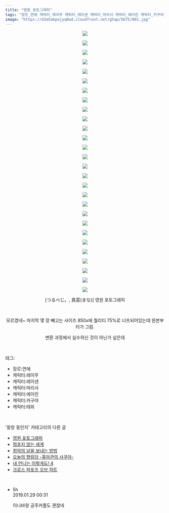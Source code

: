 ```yaml
---
title: "영원 포토그래피"
tags: "장르_연애 캐릭터_레이무 캐릭터_레이센 캐릭터_마리사 캐릭터_에이린 캐릭터_카구야 캐릭터_테위 つるべじ。 真菜 まな 동방_동인지"
image: "https://d1m5akpojyq0wd.cloudfront.net/ghap/5675/001.jpg"
---
```

<div class="article">
<p style="text-align: center; clear: none; float: none;"><img src="{{ site.imgserver6 }}/ghap/5675/001.jpg"/></p>
<p style="text-align: center; clear: none; float: none;"><img src="{{ site.imgserver6 }}/ghap/5675/002.jpg"/></p>
<p style="text-align: center; clear: none; float: none;"><img src="{{ site.imgserver6 }}/ghap/5675/003.jpg"/></p>
<p style="text-align: center; clear: none; float: none;"><img src="{{ site.imgserver6 }}/ghap/5675/004.jpg"/></p>
<p style="text-align: center; clear: none; float: none;"><img src="{{ site.imgserver6 }}/ghap/5675/005.jpg"/></p>
<p style="text-align: center; clear: none; float: none;"><img src="{{ site.imgserver6 }}/ghap/5675/006.jpg"/></p>
<p style="text-align: center; clear: none; float: none;"><img src="{{ site.imgserver6 }}/ghap/5675/007.jpg"/></p>
<p style="text-align: center; clear: none; float: none;"><img src="{{ site.imgserver6 }}/ghap/5675/008.jpg"/></p>
<p style="text-align: center; clear: none; float: none;"><img src="{{ site.imgserver6 }}/ghap/5675/009.jpg"/></p>
<p style="text-align: center; clear: none; float: none;"><img src="{{ site.imgserver6 }}/ghap/5675/010.jpg"/></p>
<p style="text-align: center; clear: none; float: none;"><img src="{{ site.imgserver6 }}/ghap/5675/011.jpg"/></p>
<p style="text-align: center; clear: none; float: none;"><img src="{{ site.imgserver6 }}/ghap/5675/012.jpg"/></p>
<p style="text-align: center; clear: none; float: none;"><img src="{{ site.imgserver6 }}/ghap/5675/013.jpg"/></p>
<p style="text-align: center; clear: none; float: none;"><img src="{{ site.imgserver6 }}/ghap/5675/014.jpg"/></p>
<p style="text-align: center; clear: none; float: none;"><img src="{{ site.imgserver6 }}/ghap/5675/015.jpg"/></p>
<p style="text-align: center; clear: none; float: none;"><img src="{{ site.imgserver6 }}/ghap/5675/016.jpg"/></p>
<p style="text-align: center; clear: none; float: none;"><img src="{{ site.imgserver6 }}/ghap/5675/017.jpg"/></p>
<p style="text-align: center; clear: none; float: none;"><img src="{{ site.imgserver6 }}/ghap/5675/018.jpg"/></p>
<p style="text-align: center; clear: none; float: none;"><img src="{{ site.imgserver6 }}/ghap/5675/019.jpg"/></p>
<p style="text-align: center; clear: none; float: none;"><img src="{{ site.imgserver6 }}/ghap/5675/020.jpg"/></p>
<p style="text-align: center; clear: none; float: none;"><img src="{{ site.imgserver6 }}/ghap/5675/021.jpg"/></p>
<p style="text-align: center; clear: none; float: none;"><img src="{{ site.imgserver6 }}/ghap/5675/022.jpg"/></p>
<p style="text-align: center; clear: none; float: none;"><img src="{{ site.imgserver6 }}/ghap/5675/023.jpg"/></p>
<p style="text-align: center; clear: none; float: none;"><img src="{{ site.imgserver6 }}/ghap/5675/024.jpg"/></p>
<p style="text-align: center; clear: none; float: none;"><img src="{{ site.imgserver6 }}/ghap/5675/025.jpg"/></p>
<p style="text-align: center; clear: none; float: none;"><img src="{{ site.imgserver6 }}/ghap/5675/026.jpg"/></p>
<p style="text-align: center; clear: none; float: none;"><img src="{{ site.imgserver6 }}/ghap/5675/027.jpg"/></p>
<p style="text-align: center; clear: none; float: none;"><img src="{{ site.imgserver6 }}/ghap/5675/028.jpg"/></p>
<p style="text-align: center; clear: none; float: none;">[つるべじ。, 真菜(まな)] 영원 포토그래피</p>
<p style="text-align: center; clear: none; float: none;"><br/></p>
<p style="text-align: center; clear: none; float: none;">모르겠네~ 마지막 몇 장 빼고는 사이즈 850x에 퀄리티 75%로 너프되어있는데 원본부터가 그럼.</p>
<p style="text-align: center; clear: none; float: none;">변환 과정에서 실수하신 것이 아닌가 싶은데</p>
</div><br/>
<div class="tagTrail">
<p>태그: </p>
<ul>
<li>장르:연애</li>
<li>캐릭터:레이무</li>
<li>캐릭터:레이센</li>
<li>캐릭터:마리사</li>
<li>캐릭터:에이린</li>
<li>캐릭터:카구야</li>
<li>캐릭터:테위</li>
</ul>
</div><br/>
<div class="another">
<p>'동방 동인지' 카테고리의 다른 글</p>
<ul>
<li><a href="/ghap_5675">영원 포토그래피</a></li>
<li><a href="/ghap_5674">멈추지 않는 세계</a></li>
<li><a href="/ghap_5667">최악의 날을 보내는 방법</a></li>
<li><a href="/ghap_5666">오늘의 향림당 -홍마관의 사쿠야-</a></li>
<li><a href="/ghap_5645">내 언니는 이렇게도! 4</a></li>
<li><a href="/ghap_5641">크로스 퍼포즈 오브 하트</a></li>
</ul>
</div><br/>
<div class="comment">
<ul>
<li class="cb_thumb_off" id="comment15423652">
<div class="cb_comment_area">
<div class="cb_info_area">
<div class="cb_section">
<span class="cb_nick_name">5h</span>
</div>
<div class="cb_section">
<span class="cb_date">2019.01.29 00:31 </span>
</div>
</div>
<div class="cb_dsc_comment">
<p class="cb_dsc">
											이나바랑 공주커플도 괜찮네
										</p>
</div>
</div></li>
</ul>
</div><br/>
